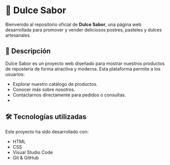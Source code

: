 # 🎂 Dulce Sabor

Bienvenido al repositorio oficial de **Dulce Sabor**, una página web desarrollada para promover y vender deliciosos postres, pasteles y dulces artesanales.

## 🚀 Descripción

Dulce Sabor es un proyecto web diseñado para mostrar nuestros productos de repostería de forma atractiva y moderna. Esta plataforma permite a los usuarios:

- Explorar nuestro catálogo de productos.
- Conocer más sobre nosotros.
- Contactarnos directamente para pedidos o consultas.
- 
## 🛠️ Tecnologías utilizadas

Este proyecto ha sido desarrollado con:

- HTML
- CSS
- Visual Studio Code
- Git & GitHub



